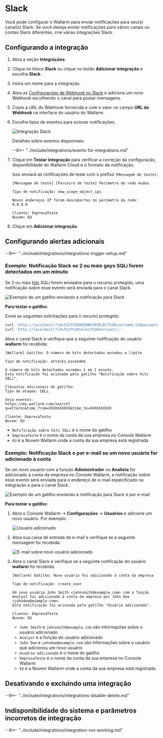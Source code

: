 # Slack 

Você pode configurar o Wallarm para enviar notificações para seu(s) canal(s) Slack. Se você deseja enviar notificações para vários canais ou contas Slack diferentes, crie várias integrações Slack.

## Configurando a integração

1. Abra a seção **Integrações**.
1. Clique no bloco **Slack** ou clique no botão **Adicionar integração** e escolha **Slack**.
1. Insira um nome para a integração.
1. Abra as [Configurações de Webhook no Slack](https://my.slack.com/services/new/incoming-webhook/) e adicione um novo Webhook escolhendo o canal para postar mensagens.
1. Copie a URL do Webhook fornecida e cole o valor no campo **URL do Webhook** na interface do usuário do Wallarm.
1. Escolha tipos de eventos para acionar notificações.

    ![Integração Slack](../../../images/user-guides/settings/integrations/add-slack-integration.png)

    Detalhes sobre eventos disponíveis:
      
    --8<-- "../include/integrations/events-for-integrations.md"

1. Clique em **Testar integração** para verificar a correção da configuração, disponibilidade do Wallarm Cloud e o formato da notificação.

    Isso enviará as notificações de teste com o prefixo `[Mensagem de teste]`:

    ```
    [Mensagem de teste] [Parceiro de teste] Perímetro de rede mudou

    Tipo de notificação: new_scope_object_ips

    Novos endereços IP foram descobertos no perímetro da rede:
    8.8.8.8

    Cliente: EmpresaTeste
    Nuvem: EU
    ```

1. Clique em **Adicionar integração**.

## Configurando alertas adicionais

--8<-- "../include/integrations/integrations-trigger-setup.md"

### Exemplo: Notificação Slack se 2 ou mais gays SQLi forem detectados em um minuto

Se 2 ou mais [hits](../../../glossary-en.md#hit) SQLi forem enviados para o recurso protegido, uma notificação sobre esse evento será enviada para o canal Slack.

![Exemplo de um gatilho enviando a notificação para Slack](../../../images/user-guides/triggers/trigger-example1.png)

**Para testar o gatilho:**

Envie as seguintes solicitações para o recurso protegido:

```bash
curl 'http://localhost/?id=1%27%20UNION%20SELECT%20username,%20password%20FROM%20users--<script>prompt(1)</script>'
curl 'http://localhost/?id=1%27%20select%20version();'
```
Abra o canal Slack e verifique que a seguinte notificação do usuário **wallarm** foi recebida:

```
[Wallarm] Gatilho: O número de hits detectados excedeu o limite

Tipo de notificação: attacks_exceeded

O número de hits detectados excedeu 1 em 1 minuto.
Esta notificação foi acionada pelo gatilho "Notificação sobre hits SQLi".

Cláusulas adicionais de gatilho:
Tipo de ataque: SQLi.

Veja eventos:
https://my.wallarm.com/search?q=attacks&time_from=XXXXXXXXXX&time_to=XXXXXXXXXX

Cliente: EmpresaTeste
Nuvem: EU
```

* `Notificação sobre hits SQLi` é o nome do gatilho
* `EmpresaTeste` é o nome da conta da sua empresa no Console Wallarm
* `EU` é a Nuvem Wallarm onde a conta da sua empresa está registrada

### Exemplo: Notificação Slack e por e-mail se um novo usuário for adicionado à conta

Se um novo usuário com a função **Administrador** ou **Analista** for adicionado à conta da empresa no Console Wallarm, a notificação sobre esse evento será enviada para o endereço de e-mail especificado na integração e para o canal Slack.

![Exemplo de um gatilho enviando a notificação para Slack e por e-mail](../../../images/user-guides/triggers/trigger-example2.png)

**Para testar o gatilho:**

1. Abra o Console Wallarm → **Configurações** → **Usuários** e adicione um novo usuário. Por exemplo:

    ![Usuário adicionado](../../../images/user-guides/settings/integrations/webhook-examples/adding-user.png)
2. Abra sua caixa de entrada de e-mail e verifique se a seguinte mensagem foi recebida:

    ![E-mail sobre novo usuário adicionado](../../../images/user-guides/triggers/test-new-user-email-message.png)
3. Abra o canal Slack e verifique se a seguinte notificação do usuário **wallarm** foi recebida:

    ```
    [Wallarm] Gatilho: Novo usuário foi adicionado à conta da empresa
    
    Tipo de notificação: create_user
    
    Um novo usuário John Smith <johnsmith@example.com> com a função Analyst foi adicionado à conta da empresa por John Doe <johndoe@example.com>.
    Esta notificação foi acionada pelo gatilho "Usuário adicionado".

    Cliente: EmpresaTeste
    Nuvem: EU
    ```

    * `John Smith` e `johnsmith@example.com` são informações sobre o usuário adicionado
    * `Analyst` é a função do usuário adicionado
    * `John Doe` e `johndoe@example.com` são informações sobre o usuário que adicionou um novo usuário
    * `Usuário adicionado` é o nome do gatilho
    * `EmpresaTeste` é o nome da conta da sua empresa no Console Wallarm
    * `EU` é a Nuvem Wallarm onde a conta da sua empresa está registrada

## Desativando e excluindo uma integração

--8<-- "../include/integrations/integrations-disable-delete.md"

## Indisponibilidade do sistema e parâmetros incorretos de integração

--8<-- "../include/integrations/integration-not-working.md"
